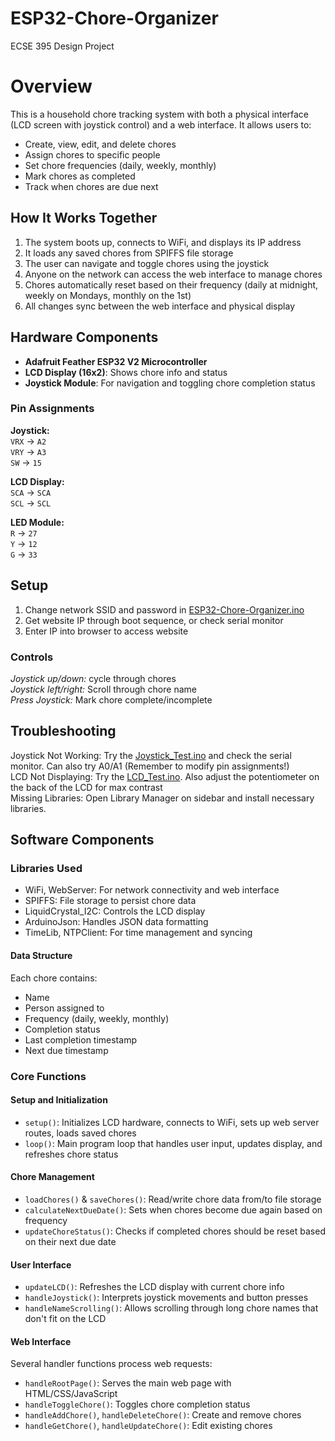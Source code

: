 # ESP32-Chore-Organizer
 ECSE 395 Design Project
# Overview
This is a household chore tracking system with both a physical interface (LCD screen with joystick control) and a web interface. It allows users to:
- Create, view, edit, and delete chores
- Assign chores to specific people
- Set chore frequencies (daily, weekly, monthly)
- Mark chores as completed
- Track when chores are due next

## How It Works Together
1. The system boots up, connects to WiFi, and displays its IP address
2. It loads any saved chores from SPIFFS file storage
3. The user can navigate and toggle chores using the joystick
4. Anyone on the network can access the web interface to manage chores
5. Chores automatically reset based on their frequency (daily at midnight, weekly on Mondays, monthly on the 1st)
6. All changes sync between the web interface and physical display
  
## Hardware Components
- **Adafruit Feather ESP32 V2 Microcontroller**
- **LCD Display (16x2)**: Shows chore info and status
- **Joystick Module**: For navigation and toggling chore completion status
### Pin Assignments
**Joystick:**   
`VRX` -> `A2`   
`VRY` -> `A3`  
`SW` -> `15`

**LCD Display:**   
`SCA` -> `SCA`   
`SCL` -> `SCL`

**LED Module:**   
`R` -> `27`   
`Y` -> `12`  
`G` -> `33`

## Setup
1. Change network SSID and password in [ESP32-Chore-Organizer.ino](/ESP32-Chore-Organizer/ESP32-Chore-Organizer.ino) 
2. Get website IP through boot sequence, or check serial monitor
3. Enter IP into browser to access website
### Controls  
*Joystick up/down:* cycle through chores  
*Joystick left/right:* Scroll through chore name  
*Press Joystick:* Mark chore complete/incomplete

## Troubleshooting
Joystick Not Working: Try the [Joystick_Test.ino](/Joystick_Test/Joystick_Test.ino) and check the serial monitor. Can also try A0/A1 (Remember to modify pin assignments!)  
LCD Not Displaying: Try the [LCD_Test.ino](/LCD_Test/LCD_Test.ino). Also adjust the potentiometer on the back of the LCD for max contrast  
Missing Libraries: Open Library Manager on sidebar and install necessary libraries.

## Software Components

### Libraries Used
- WiFi, WebServer: For network connectivity and web interface
- SPIFFS: File storage to persist chore data
- LiquidCrystal_I2C: Controls the LCD display
- ArduinoJson: Handles JSON data formatting
- TimeLib, NTPClient: For time management and syncing

#### Data Structure
Each chore contains:
- Name
- Person assigned to
- Frequency (daily, weekly, monthly)
- Completion status
- Last completion timestamp
- Next due timestamp

### Core Functions  

#### Setup and Initialization  
- `setup()`: Initializes LCD hardware, connects to WiFi, sets up web server routes, loads saved chores
- `loop()`: Main program loop that handles user input, updates display, and refreshes chore status

#### Chore Management  
- `loadChores()` & `saveChores()`: Read/write chore data from/to file storage
- `calculateNextDueDate()`: Sets when chores become due again based on frequency
- `updateChoreStatus()`: Checks if completed chores should be reset based on their next due date

#### User Interface  
- `updateLCD()`: Refreshes the LCD display with current chore info
- `handleJoystick()`: Interprets joystick movements and button presses
- `handleNameScrolling()`: Allows scrolling through long chore names that don't fit on the LCD

#### Web Interface  
Several handler functions process web requests:
- `handleRootPage()`: Serves the main web page with HTML/CSS/JavaScript
- `handleToggleChore()`: Toggles chore completion status
- `handleAddChore()`, `handleDeleteChore()`: Create and remove chores
- `handleGetChore()`, `handleUpdateChore()`: Edit existing chores
